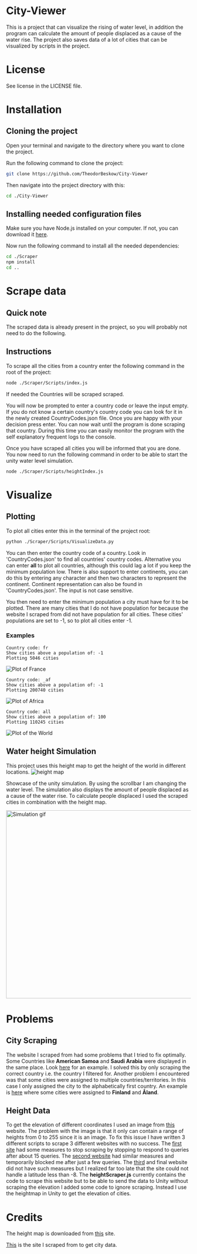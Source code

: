 # City-Viewer


This is a project that can visualize the rising of water level, in addition the program can calculate the amount of people displaced as a cause of the water rise. The project also saves data of a lot of cities that can be visualized by scripts in the project.




# License




See license in the LICENSE file.




# Installation




## Cloning the project




Open your terminal and navigate to the directory where you want to clone the project.




Run the following command to clone the project:
```sh
git clone https://github.com/TheodorBeskow/City-Viewer
```




Then navigate into the project directory with this:
```sh
cd ./City-Viewer
```




## Installing needed configuration files




Make sure you have Node.js installed on your computer. If not, you can download it [here](https://nodejs.org/en/download/).




Now run the following command to install all the needed dependencies:
```sh
cd ./Scraper
npm install
cd ..
```




# Scrape data


## Quick note
The scraped data is already present in the project, so you will probably not need to do the following.


## Instructions


To scrape all the cities from a country enter the following command in the root of the project:
```sh
node ./Scraper/Scripts/index.js
```
If needed the Countries will be scraped scraped.




You will now be prompted to enter a country code or leave the input empty. If you do not know a certain country's country code you can look for it in the newly created CountryCodes.json file. Once you are happy with your decision press enter. You can now wait until the program is done scraping that country. During this time you can easily monitor the program with the self explanatory frequent logs to the console.


Once you have scraped all cities you will be informed that you are done. You now need to run the following command in order to be able to start the unity water level simulation.
```sh
node ./Scraper/Scripts/heightIndex.js
```




# Visualize




## Plotting




To plot all cities enter this in the terminal of the project root:
```sh
python ./Scraper/Scripts/VisualizeData.py
```
You can then enter the country code of a country. Look in 'CountryCodes.json' to find all countries' country codes. Alternative you can enter **all** to plot all countries, although this could lag a lot if you keep the minimum population low. There is also support to enter continents, you can do this by entering any character and then two characters to represent the continent. Continent representation can also be found in 'CountryCodes.json'. The input is not case sensitive.




You then need to enter the minimum population a city must have for it to be plotted. There are many cities that I do not have population for because the website I scraped from did not have population for all cities. These cities' populations are set to -1, so to plot all cities enter -1.




### Examples




```
Country code: fr
Show cities above a population of: -1
Plotting 5046 cities
```
![Plot of France](images/France.PNG)
```
Country code: _af
Show cities above a population of: -1
Plotting 200740 cities
```
![Plot of Africa](images/Africa.PNG)
```
Country code: all
Show cities above a population of: 100
Plotting 110245 cities
```
![Plot of the World](images/World.PNG)






## Water height Simulation




This project uses this height map to get the height of the world in different locations.
![height map](images/HeightMapDemo.PNG)




Showcase of the unity simulation. By using the scrollbar I am changing the water level. The simulation also displays the amount of people displaced as a cause of the water rise. To calculate people displaced I used the scraped cities in combination with the height map.


<!-- ![simulation gif](images/SimulationGif.gif) -->
<img src="images/SimulationGif.gif" alt="Simulation gif"  height="512">






<!-- https://github.com/Jorl17/open-elevation/blob/master/docs/host-your-own.md -->






<!-- The data should already be added to the unity project but if not, you will have to manually copy  the **Countries** folder in to the **Assets** folder in unity.
To start the simulation you can just press play and use the scrollbar to change the water level. -->








# Problems




## City Scraping


The website I scraped from had some problems that I tried to fix optimally. Some Countries like **American Samoa** and **Saudi Arabia** were displayed in the same place. Look [here](https://www.geonames.org/advanced-search.html?q=&country=AU&featureClass=P&startRow=0) for an example. I solved this by only scraping the correct country i.e. the country I filtered for. Another problem I encountered was that some cities were assigned to multiple countries/territories. In this case I only assigned the city to the alphabetically first country. An example is [here](https://www.geonames.org/advanced-search.html?q=&country=AX&featureClass=P&startRow=0) where some cities were assigned to **Finland** and **Åland**.




## Height Data


To get the elevation of different coordinates I used an image from [this](https://visibleearth.nasa.gov/images/73934/topography) website. The problem with the image is that it only can contain a range of heights from 0 to 255 since it is an image. To fix this issue I have written 3 different scripts to scrape 3 different websites with no success. The [first site](https://www.advancedconverter.com/map-tools/find-altitude-by-coordinates) had some measures to stop scraping by stopping to respond to queries after about 15 queries. The [second website](https://www.dcode.fr/earth-elevation) had similar measures and temporarily blocked me after just a few queries. The [third](https://www.advancedconverter.com/map-tools/find-altitude-by-coordinates) and final website did not have such measures but I realized far too late that the site could not handle a latitude less than -8. The **heightScraper.js** currently contains the code to scrape this website but to be able to send the data to Unity without scraping the elevation I added some code to ignore scraping. Instead I use the heightmap in Unity to get the elevation of cities.  








# Credits


The height map is downloaded from [this](https://visibleearth.nasa.gov/images/73934/topography) site.


[This](https://www.geonames.org) is the site I scraped from to get city data.





